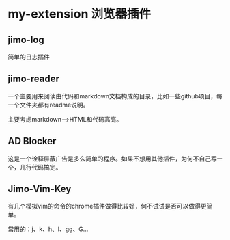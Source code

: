 
# my-extension 浏览器插件

## jimo-log
简单的日志插件

## jimo-reader
一个主要用来阅读由代码和markdown文档构成的目录，比如一些github项目，每一个文件夹都有readme说明。

主要考虑markdown-->HTML和代码高亮。

## AD Blocker
这是一个诠释屏蔽广告是多么简单的程序。如果不想用其他插件，为何不自己写一个，几行代码搞定。

## Jimo-Vim-Key

有几个模拟vim的命令的chrome插件做得比较好，何不试试是否可以做得更简单。

常用的：j、k、h、l、gg、G...